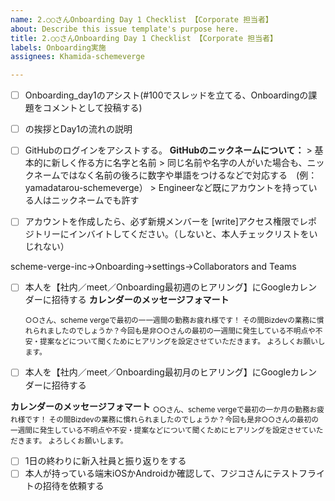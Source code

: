 ```yaml
---
name: 2.○○さんOnboarding Day 1 Checklist 【Corporate 担当者】
about: Describe this issue template's purpose here.
title: 2.○○さんOnboarding Day 1 Checklist 【Corporate 担当者】
labels: Onboarding実施
assignees: Khamida-schemeverge

---
```


- [ ]  Onboarding_day1のアシスト(#100でスレッドを立てる、Onboardingの課題をコメントとして投稿する)
- [ ] の挨拶とDay1の流れの説明
- [ ] GitHubのログインをアシストする。
**GitHubのニックネームについて：**
      > 基本的に新しく作る方に名字と名前
      > 同じ名前や名字の人がいた場合も、ニックネームではなく名前の後ろに数字や単語をつけるなどで対応する　(例：yamadatarou-schemeverge）
      > Engineerなど既にアカウントを持っている人はニックネームでも許す

- [ ] アカウントを作成したら、必ず新規メンバーを [write]アクセス権限でレポジトリーにインバイトしてください。（しないと、本人チェックリストをいじれない）

scheme-verge-inc→Onboarding→settings→Collaborators and Teams

- [ ]  本人を【社内／meet／Onboarding最初週のヒアリング】にGoogleカレンダーに招待する
**カレンダーのメッセージフォマート**

	<sub>○○さん、scheme vergeで最初の一一週間の勤務お疲れ様です！
その間Bizdevの業務に慣れられましたのでしょうか？今回も是非○○さんの最初の一週間に発生している不明点や不安・提案などについて聞くためにヒアリングを設定させていただきます。
よろしくお願いします。 </sub>

- [ ]  本人を【社内／meet／Onboarding最初月のヒアリング】にGoogleカレンダーに招待する

**カレンダーのメッセージフォマート**
	<sub>○○さん、scheme vergeで最初の一か月の勤務お疲れ様です！
その間Bizdevの業務に慣れられましたのでしょうか？今回も是非○○さんの最初の一週間に発生している不明点や不安・提案などについて聞くためにヒアリングを設定させていただきます。
よろしくお願いします。 </sub>

- [ ]  1日の終わりに新入社員と振り返りをする
- [ ]  本人が持っている端末iOSかAndroidか確認して、フジコさんにテストフライトの招待を依頼する
